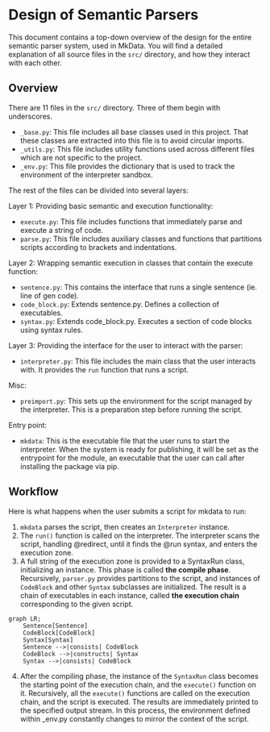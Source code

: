 # Design of Semantic Parsers

This document contains a top-down overview of the design for the entire semantic parser system, used in MkData. You will find a detailed explanation of all source files in the `src/` directory, and how they interact with each other.

## Overview

There are 11 files in the `src/` directory. Three of them begin with underscores.

- `_base.py`: This file includes all base classes used in this project. That these classes are extracted into this file is to avoid circular imports.
- `_utils.py`: This file includes utility functions used across different files which are not specific to the project.
- `_env.py`: This file provides the dictionary that is used to track the environment of the interpreter sandbox.

The rest of the files can be divided into several layers:

Layer 1: Providing basic semantic and execution functionality:
- `execute.py`: This file includes functions that immediately parse and execute a string of code.
- `parse.py`: This file includes auxiliary classes and functions that partitions scripts according to brackets and indentations.

Layer 2: Wrapping semantic execution in classes that contain the execute function:
- `sentence.py`: This contains the interface that runs a single sentence (ie. line of gen code).
- `code_block.py`: Extends sentence.py. Defines a collection of executables.
- `syntax.py`: Extends code_block.py. Executes a section of code blocks using syntax rules.

Layer 3: Providing the interface for the user to interact with the parser:
- `interpreter.py`: This file includes the main class that the user interacts with. It provides the `run` function that runs a script.

Misc:
- `preimport.py`: This sets up the environment for the script managed by the interpreter. This is a preparation step before running the script.

Entry point:
- `mkdata`: This is the executable file that the user runs to start the interpreter. When the system is ready for publishing, it will be set as the entrypoint for the module, an executable that the user can call after installing the package via pip.

## Workflow

Here is what happens when the user submits a script for mkdata to run:

1. `mkdata` parses the script, then creates an `Interpreter` instance.
2. The `run()` function is called on the interpreter. The interpreter scans the script, handling \@redirect, until it finds the \@run syntax, and enters the execution zone.
3. A full string of the execution zone is provided to a SyntaxRun class, initializing an instance. This phase is called **the compile phase**. Recursively, `parser.py` provides partitions to the script, and instances of `CodeBlock` and other `Syntax` subclasses are initialized. The result is a chain of executables in each instance, called **the execution chain** corresponding to the given script.

```mermaid
graph LR;
    Sentence[Sentence]
    CodeBlock[CodeBlock]
    Syntax[Syntax]
    Sentence -->|consists| CodeBlock
    CodeBlock -->|constructs| Syntax
    Syntax -->|consists| CodeBlock
```

4. After the compiling phase, the instance of the `SyntaxRun` class becomes the starting point of the execution chain, and the `execute()` function on it. Recursively, all the `execute()` functions are called on the execution chain, and the script is executed. The results are immediately printed to the specified output stream. In this process, the environment defined within _env.py constantly changes to mirror the context of the script.
